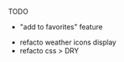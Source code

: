 TODO 
- "add to favorites" feature
<!-- - add "edit city" feature -->
<!-- - add a default city : DONE -->
- refacto weather icons display
- refacto css > DRY